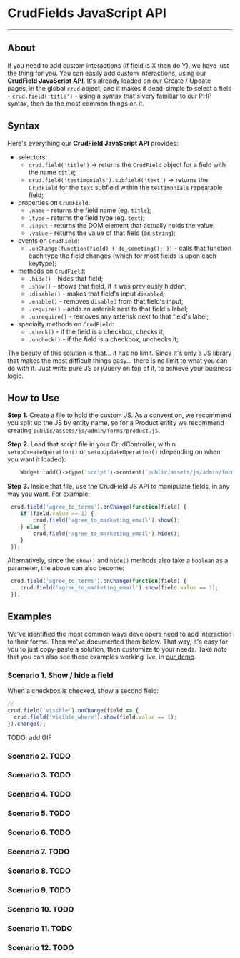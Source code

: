 # CrudFields JavaScript API

---

<a name="about"></a>
## About

If you need to add custom interactions (if field is X then do Y), we have just the thing for you. You can easily add custom interactions, using our **CrudField JavaScript API**. It's already loaded on our Create / Update pages, in the global `crud` object, and it makes it dead-simple to select a field - `crud.field('title')` - using a syntax that's very familiar to our PHP syntax, then do the most common things on it.

<a name="syntax"></a>
## Syntax

Here's everything our **CrudField JavaScript API** provides:
- selectors:
    - `crud.field('title')` -> returns the `CrudField` object for a field with the name `title`;
    - `crud.field('testimonials').subfield('text')` -> returns the `CrudField` for the `text` subfield within the `testimonials` repeatable field;
- properties on `CrudField`:
    - `.name` - returns the field name (eg. `title`);
    - `.type` - returns the field type (eg. `text`);
    - `.input` - returns the DOM element that actually holds the value;
    - `.value` - returns the value of that field (as `string`);
- events on `CrudField`:
    - `.onChange(function(field) { do_someting(); })` - calls that function each type the field changes (which for most fields is upon each keytype);
- methods on `CrudField`:
    - `.hide()` - hides that field;
    - `.show()` - shows that field, if it was previously hidden;
    - `.disable()` - makes that field's input `disabled`;
    - `.enable()` - removes `disabled` from that field's input;
    - `.require()` - adds an asterisk next to that field's label;
    - `.unrequire()` - removes any asterisk next to that field's label;
- specialty methods on `CrudField`:
    - `.check()` - if the field is a checkbox, checks it;
    - `.uncheck()` - if the field is a checkbox, unchecks it;

The beauty of this solution is that... it has no limit. Since it's only a JS library that makes the most difficult things easy... there is no limit to what you can do with it. Just write pure JS or jQuery on top of it, to achieve your business logic.

<a name="how-to-use"></a>
## How to Use

**Step 1.** Create a file to hold the custom JS. As a convention, we recommend you split up the JS by entity name, so for a Product entity we recommend creating `public/assets/js/admin/forms/product.js`.

**Step 2.** Load that script file in your CrudController, within `setupCreateOperation()` or `setupUpdateOperation()` (depending on when you want it loaded):

```php
    Widget::add()->type('script')->content('public/assets/js/admin/forms/product.js');
```

**Step 3.** Inside that file, use the CrudField JS API to manipulate fields, in any way you want. For example:

```javascript
 crud.field('agree_to_terms').onChange(function(field) {
    if (field.value == 1) {
        crud.field('agree_to_marketing_email').show();
    } else {
        crud.field('agree_to_marketing_email').hide();
    }
 });
```

Alternatively, since the `show()` and `hide()` methods also take a `boolean` as a parameter, the above can also become:

```javascript
 crud.field('agree_to_terms').onChange(function(field) {
    crud.field('agree_to_marketing_email').show(field.value == 1);
 });
```


<a name="examples"></a>
## Examples

We've identified the most common ways developers need to add interaction to their forms. Then we've documented them below. That way, it's easy for you to just copy-paste a solution, then customize to your needs. Take note that you can also see these examples working live, in [our demo](https://demo.backpackforlaravel.com/admin/field-monster/create).

<a name="scenario-1"></a>
### Scenario 1. Show / hide a field

When a checkbox is checked, show a second field:

```javascript
//
crud.field('visible').onChange(field => {
  crud.field('visible_where').show(field.value == 1);
}).change();
```

TODO: add GIF

<a name="scenario-2"></a>
### Scenario 2. TODO

<a name="scenario-3"></a>
### Scenario 3. TODO

<a name="scenario-4"></a>
### Scenario 4. TODO

<a name="scenario-5"></a>
### Scenario 5. TODO

<a name="scenario-6"></a>
### Scenario 6. TODO

<a name="scenario-7"></a>
### Scenario 7. TODO

<a name="scenario-8"></a>
### Scenario 8. TODO

<a name="scenario-9"></a>
### Scenario 9. TODO

<a name="scenario-10"></a>
### Scenario 10. TODO

<a name="scenario-11"></a>
### Scenario 11. TODO

<a name="scenario-12"></a>
### Scenario 12. TODO
